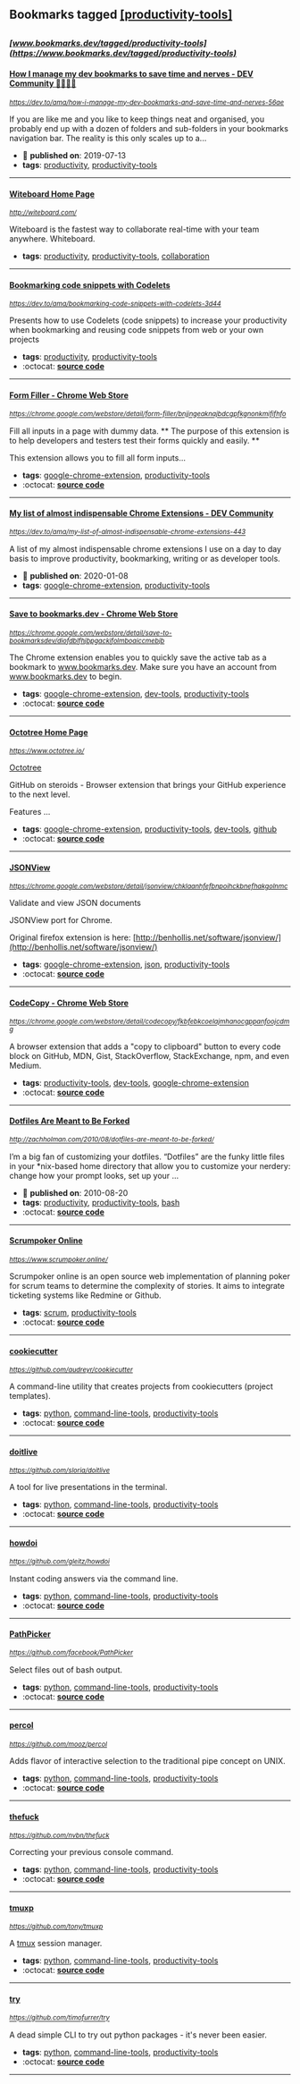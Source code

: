 ## Bookmarks tagged [[productivity-tools]](https://www.bookmarks.dev/search?q=[productivity-tools])

_<sup><sup>[www.bookmarks.dev/tagged/productivity-tools](https://www.bookmarks.dev/tagged/productivity-tools)</sup></sup>_
---
#### [How I manage my dev bookmarks to save time and nerves - DEV Community 👩‍💻👨‍💻](https://dev.to/ama/how-i-manage-my-dev-bookmarks-and-save-time-and-nerves-56ae)
_<sup>https://dev.to/ama/how-i-manage-my-dev-bookmarks-and-save-time-and-nerves-56ae</sup>_

If you are like me and you like to keep things neat and organised, you probably end up with a dozen of folders and sub-folders in your bookmarks navigation bar. The reality is this only scales up to a...
* :calendar: **published on**: 2019-07-13
* **tags**: [productivity](../tagged/productivity.md), [productivity-tools](../tagged/productivity-tools.md)
---
#### [Witeboard Home Page](http://witeboard.com/)
_<sup>http://witeboard.com/</sup>_

Witeboard is the fastest way to collaborate real-time with your team anywhere. Whiteboard. 
* **tags**: [productivity](../tagged/productivity.md), [productivity-tools](../tagged/productivity-tools.md), [collaboration](../tagged/collaboration.md)
---
#### [Bookmarking code snippets with Codelets](https://dev.to/ama/bookmarking-code-snippets-with-codelets-3d44)
_<sup>https://dev.to/ama/bookmarking-code-snippets-with-codelets-3d44</sup>_

Presents how to use Codelets (code snippets) to increase your productivity when bookmarking and reusing code snippets from web or your own projects
* **tags**: [productivity](../tagged/productivity.md), [productivity-tools](../tagged/productivity-tools.md)
* :octocat: **[source code](https://github.com/CodepediaOrg/bookmarks.dev)**
---
#### [Form Filler - Chrome Web Store](https://chrome.google.com/webstore/detail/form-filler/bnjjngeaknajbdcgpfkgnonkmififhfo)
_<sup>https://chrome.google.com/webstore/detail/form-filler/bnjjngeaknajbdcgpfkgnonkmififhfo</sup>_

Fill all inputs in a page with dummy data.
** The purpose of this extension is to help developers and testers test their forms quickly and easily. **

This extension allows you to fill all form inputs...
* **tags**: [google-chrome-extension](../tagged/google-chrome-extension.md), [productivity-tools](../tagged/productivity-tools.md)
* :octocat: **[source code](https://github.com/husainshabbir/form-filler)**
---
#### [My list of almost indispensable Chrome Extensions - DEV Community ](https://dev.to/ama/my-list-of-almost-indispensable-chrome-extensions-443)
_<sup>https://dev.to/ama/my-list-of-almost-indispensable-chrome-extensions-443</sup>_

A list of my almost indispensable chrome extensions I use on a day to day basis to improve productivity, bookmarking, writing or as developer tools. 
* :calendar: **published on**: 2020-01-08
* **tags**: [google-chrome-extension](../tagged/google-chrome-extension.md), [productivity-tools](../tagged/productivity-tools.md)
---
#### [Save to bookmarks.dev - Chrome Web Store](https://chrome.google.com/webstore/detail/save-to-bookmarksdev/diofdblfhjbpgackifolmboaiccmebjb)
_<sup>https://chrome.google.com/webstore/detail/save-to-bookmarksdev/diofdblfhjbpgackifolmboaiccmebjb</sup>_

The Chrome extension enables you to quickly save the active tab as a bookmark to www.bookmarks.dev. Make sure you have an account from www.bookmarks.dev to begin.
* **tags**: [google-chrome-extension](../tagged/google-chrome-extension.md), [dev-tools](../tagged/dev-tools.md), [productivity-tools](../tagged/productivity-tools.md)
* :octocat: **[source code](https://github.com/CodepediaOrg/bookmarks.dev-chrome-extension)**
---
#### [Octotree Home Page](https://www.octotree.io/)
_<sup>https://www.octotree.io/</sup>_

[Octotree](https://chrome.google.com/webstore/detail/octotree/bkhaagjahfmjljalopjnoealnfndnagc)

GitHub on steroids - Browser extension that brings your GitHub experience to the next level.

Features
...
* **tags**: [google-chrome-extension](../tagged/google-chrome-extension.md), [productivity-tools](../tagged/productivity-tools.md), [dev-tools](../tagged/dev-tools.md), [github](../tagged/github.md)
* :octocat: **[source code](https://github.com/ovity/octotree)**
---
#### [JSONView](https://chrome.google.com/webstore/detail/jsonview/chklaanhfefbnpoihckbnefhakgolnmc)
_<sup>https://chrome.google.com/webstore/detail/jsonview/chklaanhfefbnpoihckbnefhakgolnmc</sup>_

Validate and view JSON documents

JSONView port for Chrome.

Original firefox extension is here: [http://benhollis.net/software/jsonview/](http://benhollis.net/software/jsonview/)
* **tags**: [google-chrome-extension](../tagged/google-chrome-extension.md), [json](../tagged/json.md), [productivity-tools](../tagged/productivity-tools.md)
* :octocat: **[source code](https://github.com/gildas-lormeau/JSONView-for-Chrome)**
---
#### [CodeCopy - Chrome Web Store](https://chrome.google.com/webstore/detail/codecopy/fkbfebkcoelajmhanocgppanfoojcdmg)
_<sup>https://chrome.google.com/webstore/detail/codecopy/fkbfebkcoelajmhanocgppanfoojcdmg</sup>_

A browser extension that adds a "copy to clipboard" button to every code block on GitHub, MDN, Gist, StackOverflow, StackExchange, npm, and even Medium.
* **tags**: [productivity-tools](../tagged/productivity-tools.md), [dev-tools](../tagged/dev-tools.md), [google-chrome-extension](../tagged/google-chrome-extension.md)
* :octocat: **[source code](https://github.com/zenorocha/codecopy)**
---
#### [Dotfiles Are Meant to Be Forked](http://zachholman.com/2010/08/dotfiles-are-meant-to-be-forked/)
_<sup>http://zachholman.com/2010/08/dotfiles-are-meant-to-be-forked/</sup>_

I’m a big fan of customizing your dotfiles. “Dotfiles” are the funky little files in your *nix-based home directory that allow you to customize your nerdery: change how your prompt looks, set up your ...
* :calendar: **published on**: 2010-08-20
* **tags**: [productivity](../tagged/productivity.md), [productivity-tools](../tagged/productivity-tools.md), [bash](../tagged/bash.md)
* :octocat: **[source code](https://github.com/holman/dotfiles)**
---
#### [Scrumpoker Online](https://www.scrumpoker.online/)
_<sup>https://www.scrumpoker.online/</sup>_

Scrumpoker online is an open source web implementation of planning poker for scrum teams to determine the complexity of stories. It aims to integrate ticketing systems like Redmine or Github.
* **tags**: [scrum](../tagged/scrum.md), [productivity-tools](../tagged/productivity-tools.md)
* :octocat: **[source code](https://github.com/Toxantron/scrumonline)**
---
#### [cookiecutter](https://github.com/audreyr/cookiecutter)
_<sup>https://github.com/audreyr/cookiecutter</sup>_

A command-line utility that creates projects from cookiecutters (project templates).
* **tags**: [python](../tagged/python.md), [command-line-tools](../tagged/command-line-tools.md), [productivity-tools](../tagged/productivity-tools.md)
* :octocat: **[source code](https://github.com/audreyr/cookiecutter)**
---
#### [doitlive](https://github.com/sloria/doitlive)
_<sup>https://github.com/sloria/doitlive</sup>_

A tool for live presentations in the terminal.
* **tags**: [python](../tagged/python.md), [command-line-tools](../tagged/command-line-tools.md), [productivity-tools](../tagged/productivity-tools.md)
* :octocat: **[source code](https://github.com/sloria/doitlive)**
---
#### [howdoi](https://github.com/gleitz/howdoi)
_<sup>https://github.com/gleitz/howdoi</sup>_

Instant coding answers via the command line.
* **tags**: [python](../tagged/python.md), [command-line-tools](../tagged/command-line-tools.md), [productivity-tools](../tagged/productivity-tools.md)
* :octocat: **[source code](https://github.com/gleitz/howdoi)**
---
#### [PathPicker](https://github.com/facebook/PathPicker)
_<sup>https://github.com/facebook/PathPicker</sup>_

Select files out of bash output.
* **tags**: [python](../tagged/python.md), [command-line-tools](../tagged/command-line-tools.md), [productivity-tools](../tagged/productivity-tools.md)
* :octocat: **[source code](https://github.com/facebook/PathPicker)**
---
#### [percol](https://github.com/mooz/percol)
_<sup>https://github.com/mooz/percol</sup>_

Adds flavor of interactive selection to the traditional pipe concept on UNIX.
* **tags**: [python](../tagged/python.md), [command-line-tools](../tagged/command-line-tools.md), [productivity-tools](../tagged/productivity-tools.md)
* :octocat: **[source code](https://github.com/mooz/percol)**
---
#### [thefuck](https://github.com/nvbn/thefuck)
_<sup>https://github.com/nvbn/thefuck</sup>_

Correcting your previous console command.
* **tags**: [python](../tagged/python.md), [command-line-tools](../tagged/command-line-tools.md), [productivity-tools](../tagged/productivity-tools.md)
* :octocat: **[source code](https://github.com/nvbn/thefuck)**
---
#### [tmuxp](https://github.com/tony/tmuxp)
_<sup>https://github.com/tony/tmuxp</sup>_

A [tmux](https://github.com/tmux/tmux) session manager.
* **tags**: [python](../tagged/python.md), [command-line-tools](../tagged/command-line-tools.md), [productivity-tools](../tagged/productivity-tools.md)
* :octocat: **[source code](https://github.com/tony/tmuxp)**
---
#### [try](https://github.com/timofurrer/try)
_<sup>https://github.com/timofurrer/try</sup>_

A dead simple CLI to try out python packages - it's never been easier.
* **tags**: [python](../tagged/python.md), [command-line-tools](../tagged/command-line-tools.md), [productivity-tools](../tagged/productivity-tools.md)
* :octocat: **[source code](https://github.com/timofurrer/try)**
---
